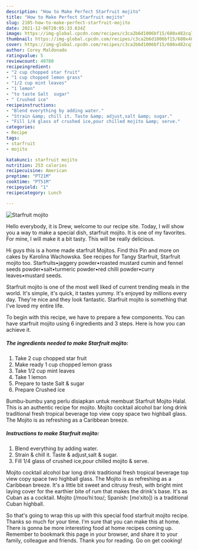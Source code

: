 ```yaml
---
description: "How to Make Perfect Starfruit mojito"
title: "How to Make Perfect Starfruit mojito"
slug: 2105-how-to-make-perfect-starfruit-mojito
date: 2021-12-06T20:05:33.634Z
image: https://img-global.cpcdn.com/recipes/c3ca2b6d1006bf15/680x482cq70/starfruit-mojito-recipe-main-photo.jpg
thumbnail: https://img-global.cpcdn.com/recipes/c3ca2b6d1006bf15/680x482cq70/starfruit-mojito-recipe-main-photo.jpg
cover: https://img-global.cpcdn.com/recipes/c3ca2b6d1006bf15/680x482cq70/starfruit-mojito-recipe-main-photo.jpg
author: Corey Maldonado
ratingvalue: 5
reviewcount: 40780
recipeingredient:
- "2 cup chopped star fruit"
- "1 cup chopped lemon grass"
- "1/2 cup mint leaves"
- "1 lemon"
- "to taste Salt  sugar"
- " Crushed ice"
recipeinstructions:
- "Blend everything by adding water."
- "Strain &amp; chill it. Taste &amp; adjust,salt &amp; sugar."
- "Fill 1/4 glass of crushed ice,pour chilled mojito &amp; serve."
categories:
- Recipe
tags:
- starfruit
- mojito

katakunci: starfruit mojito 
nutrition: 253 calories
recipecuisine: American
preptime: "PT21M"
cooktime: "PT51M"
recipeyield: "1"
recipecategory: Lunch

---
```



![Starfruit mojito](https://img-global.cpcdn.com/recipes/c3ca2b6d1006bf15/680x482cq70/starfruit-mojito-recipe-main-photo.jpg)

Hello everybody, it is Drew, welcome to our recipe site. Today, I will show you a way to make a special dish, starfruit mojito. It is one of my favorites. For mine, I will make it a bit tasty. This will be really delicious.

Hi guys this is a home made starfruit Mojitos. Find this Pin and more on cakes by Karolina Wachowska. See recipes for Tangy Starfruit, Starfruit mojito too. Starfruits•jaggery powder•roasted mustard cumin and fennel seeds powder•salt•turmeric powder•red chilli powder•curry leaves•mustard seeds.

Starfruit mojito is one of the most well liked of current trending meals in the world. It's simple, it's quick, it tastes yummy. It's enjoyed by millions every day. They're nice and they look fantastic. Starfruit mojito is something that I've loved my entire life.


To begin with this recipe, we have to prepare a few components. You can have starfruit mojito using 6 ingredients and 3 steps. Here is how you can achieve it.

<!--inarticleads1-->

##### The ingredients needed to make Starfruit mojito:

1. Take 2 cup chopped star fruit
1. Make ready 1 cup chopped lemon grass
1. Take 1/2 cup mint leaves
1. Take 1 lemon
1. Prepare to taste Salt &amp; sugar
1. Prepare  Crushed ice


Bumbu-bumbu yang perlu disiapkan untuk membuat Starfruit Mojito Halal. This is an authentic recipe for mojito. Mojito cocktail alcohol bar long drink traditional fresh tropical beverage top view copy space two highball glass. The Mojito is as refreshing as a Caribbean breeze. 

<!--inarticleads2-->

##### Instructions to make Starfruit mojito:

1. Blend everything by adding water.
1. Strain &amp; chill it. Taste &amp; adjust,salt &amp; sugar.
1. Fill 1/4 glass of crushed ice,pour chilled mojito &amp; serve.


Mojito cocktail alcohol bar long drink traditional fresh tropical beverage top view copy space two highball glass. The Mojito is as refreshing as a Caribbean breeze. It&#39;s a little bit sweet and citrusy fresh, with bright mint laying cover for the earthier bite of rum that makes the drink&#39;s base. It&#39;s as Cuban as a cocktail. Mojito (/moʊˈhiːtoʊ/; Spanish: [moˈxito]) is a traditional Cuban highball. 

So that's going to wrap this up with this special food starfruit mojito recipe. Thanks so much for your time. I'm sure that you can make this at home. There is gonna be more interesting food at home recipes coming up. Remember to bookmark this page in your browser, and share it to your family, colleague and friends. Thank you for reading. Go on get cooking!
